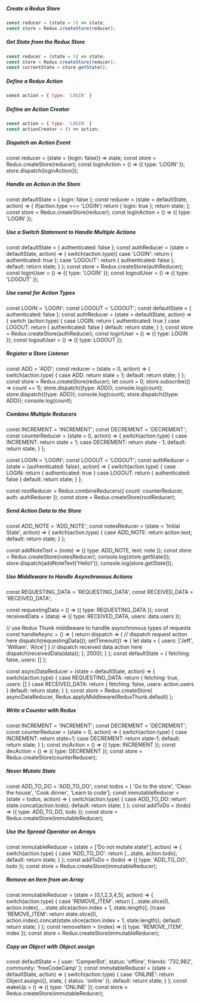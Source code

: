 ##### Create a Redux Store
```javascript
const reducer = (state = 5) => state;
const store = Redux.createStore(reducer);
```

##### Get State from the Redux Store
```javascript
const reducer = (state = 5) => state;
const store = Redux.createStore(reducer);
const currentState = store.getState();
```

##### Define a Redux Action
```javascript
const action = { type: 'LOGIN' }
```

##### Define an Action Creator
```javascript
const action = { type: 'LOGIN' }
const actionCreator = () => action;
```

##### Dispatch an Action Event
const reducer = (state = {login: false}) => state;
const store = Redux.createStore(reducer);
const loginAction = () => ({ type: 'LOGIN' });
store.dispatch(loginAction());

##### Handle an Action in the Store
const defaultState = { login: false };
const reducer = (state = defaultState, action) => {
  if(action.type === 'LOGIN') return { login: true };
  return state;
};
const store = Redux.createStore(reducer);
const loginAction = () => ({ type: 'LOGIN' });

##### Use a Switch Statement to Handle Multiple Actions
const defaultState = { authenticated: false };
const authReducer = (state = defaultState, action) => {
  switch(action.type){
    case 'LOGIN': return { authenticated: true };
    case 'LOGOUT': return { authenticated: false };
  default: return state;
  }
};
const store = Redux.createStore(authReducer);
const loginUser = () => ({ type: 'LOGIN' });
const logoutUser = () => ({ type: 'LOGOUT' });

##### Use const for Action Types
const LOGIN = 'LOGIN';
const LOGOUT = 'LOGOUT';
const defaultState = { authenticated: false };
const authReducer = (state = defaultState, action) => {
  switch (action.type) {
    case LOGIN: return { authenticated: true }
    case LOGOUT: return { authenticated: false }
    default: return state;
  }
};
const store = Redux.createStore(authReducer);
const loginUser = () => ({ type: LOGIN });
const logoutUser = () => ({ type: LOGOUT });

##### Register a Store Listener
const ADD = 'ADD';
const reducer = (state = 0, action) => {
  switch(action.type) {
    case ADD: return state + 1;
    default: return state;
  }
};
const store = Redux.createStore(reducer);
let count = 0;
store.subscribe(() => count += 1);
store.dispatch({type: ADD});
console.log(count);
store.dispatch({type: ADD});
console.log(count);
store.dispatch({type: ADD});
console.log(count);

##### Combine Multiple Reducers
const INCREMENT = 'INCREMENT';
const DECREMENT = 'DECREMENT';
const counterReducer = (state = 0, action) => {
switch(action.type) {
  case INCREMENT: return state + 1;
  case DECREMENT: return state - 1;
  default: return state;
  }
};

const LOGIN = 'LOGIN';
const LOGOUT = 'LOGOUT';
const authReducer = (state = {authenticated: false}, action) => { 
  switch(action.type) {
    case LOGIN: return { authenticated: true }
    case LOGOUT: return { authenticated: false }
    default: return state;
  }
};

const rootReducer = Redux.combineReducers({
  count: counterReducer,
  auth: authReducer 
});
const store = Redux.createStore(rootReducer);

##### Send Action Data to the Store
const ADD_NOTE = 'ADD_NOTE';
const notesReducer = (state = 'Initial State', action) => {
  switch(action.type) {
    case ADD_NOTE: return action.text;
    default: return state;
  }
};

const addNoteText = (note) => ({ type: ADD_NOTE, text: note });
const store = Redux.createStore(notesReducer);
console.log(store.getState());
store.dispatch(addNoteText('Hello!'));
console.log(store.getState());

##### Use Middleware to Handle Asynchronous Actions

const REQUESTING_DATA = 'REQUESTING_DATA';
const RECEIVED_DATA = 'RECEIVED_DATA';

const requestingData = () => ({ type: REQUESTING_DATA });
const receivedData = (data) => ({ type: RECEIVED_DATA, users: data.users });

// use Redux Thunk middleware to handlle asynchronous types of requests
const handleAsync = () => { 
  return dispatch => {
    // dispatch request action here
    dispatch(requestingData());
    setTimeout(() => { 
      let data = { users: ['Jeff', 'William', 'Alice'] }
      // dispatch received data action here
      dispatch(receivedData(data)); 
    }, 2500); 
  }
};
const defaultState = { fetching: false, users: [] };

const asyncDataReducer = (state = defaultState, action) => {
  switch(action.type) {
    case REQUESTING_DATA: return { fetching: true, users: [] }
    case RECEIVED_DATA: return { fetching: false, users: action.users } default: return state;
  }
};
const store = Redux.createStore( asyncDataReducer, Redux.applyMiddleware(ReduxThunk.default) );

##### Write a Counter with Redux
const INCREMENT = 'INCREMENT';
const DECREMENT = 'DECREMENT';
const counterReducer = (state = 0, action) => {
  switch(action.type) {
    case INCREMENT: return state+1;
    case DECREMENT: return state-1;
    default: return state;
  }
};
const incAction = () => ({ type: INCREMENT });
const decAction = () => ({ type: DECREMENT });
const store = Redux.createStore(counterReducer);

##### Never Mutate State
const ADD_TO_DO = 'ADD_TO_DO';
const todos = [ 'Go to the store', 'Clean the house', 'Cook dinner', 'Learn to code'];
const immutableReducer = (state = todos, action) => {
  switch(action.type) {
    case ADD_TO_DO: return state.concat(action.todo);
    default: return state;
  }
};
const addToDo = (todo) => ({ type: ADD_TO_DO, todo });
const store = Redux.createStore(immutableReducer);

##### Use the Spread Operator on Arrays
const immutableReducer = (state = ['Do not mutate state!'], action) => { 
  switch(action.type) {
    case 'ADD_TO_DO': return [...state, action.todo];
    default: return state;
  }
};
const addToDo = (todo) => ({ type: 'ADD_TO_DO', todo });
const store = Redux.createStore(immutableReducer);

##### Remove an Item from an Array
const immutableReducer = (state = [0,1,2,3,4,5], action) => {
  switch(action.type) {
    case 'REMOVE_ITEM': return [...state.slice(0, action.index), ...state.slice(action.index + 1, state.length)];
    //case 'REMOVE_ITEM': return state.slice(0, action.index).concat(state.slice(action.index + 1, state.length));
    default: return state;
  }
};
const removeItem = (index) => ({ type: 'REMOVE_ITEM', index });
const store = Redux.createStore(immutableReducer);

##### Copy an Object with Object.assign
const defaultState = { user: 'CamperBot', status: 'offline', friends: '732,982', community: 'freeCodeCamp' };
const immutableReducer = (state = defaultState, action) => {
  switch(action.type) {
    case 'ONLINE': return Object.assign({}, state, { status: 'online' }); 
    default: return state;
  }
};
const wakeUp = () => ({ type: 'ONLINE' });
const store = Redux.createStore(immutableReducer);
